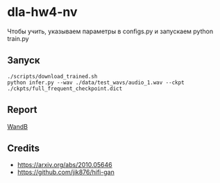 # dla-hw4-nv

Чтобы учить, указываем параметры в configs.py и запускаем python train.py

## Запуск
```
./scripts/download_trained.sh
python infer.py --wav ./data/test_wavs/audio_1.wav --ckpt ./ckpts/full_frequent_checkpoint.dict
```

## Report 
[WandB](https://wandb.ai/danwallgun/hifi-gan/reports/DLA-HW4-NV-Report--VmlldzozMTk3MTI5)

## Credits
- https://arxiv.org/abs/2010.05646
- https://github.com/jik876/hifi-gan
